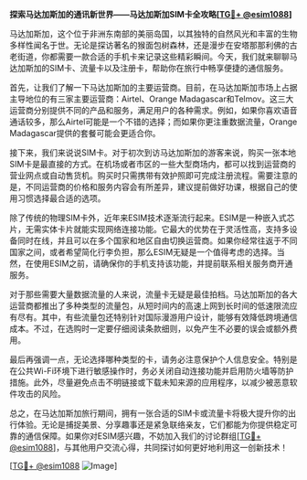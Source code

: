 **探索马达加斯加的通讯新世界——马达加斯加SIM卡全攻略[[TG💪+ @esim1088](https://t.me/s/esim1088)]**

马达加斯加，这个位于非洲东南部的美丽岛国，以其独特的自然风光和丰富的生物多样性闻名于世。无论是探访著名的猴面包树森林，还是漫步在安塔那那利佛的古老街道，你都需要一款合适的手机卡来记录这些精彩瞬间。今天，我们就来聊聊马达加斯加的SIM卡、流量卡以及注册卡，帮助你在旅行中畅享便捷的通信服务。

首先，让我们了解一下马达加斯加的主要运营商。目前，在马达加斯加市场上占据主导地位的有三家主要运营商：Airtel、Orange Madagascar和Telmov。这三大运营商分别提供不同的产品和服务，满足用户的各种需求。例如，如果你喜欢语音通话较多，那么Airtel可能是一个不错的选择；而如果你更注重数据流量，Orange Madagascar提供的套餐可能会更适合你。

接下来，我们来说说SIM卡。对于初次到访马达加斯加的游客来说，购买一张本地SIM卡是最直接的方式。在机场或者市区的一些大型商场内，都可以找到运营商的营业网点或自动售货机。购买时只需携带有效护照即可完成注册流程。需要注意的是，不同运营商的价格和服务内容会有所差异，建议提前做好功课，根据自己的使用习惯选择最合适的选项。

除了传统的物理SIM卡外，近年来ESIM技术逐渐流行起来。ESIM是一种嵌入式芯片，无需实体卡片就能实现网络连接功能。它最大的优势在于灵活性高，支持多设备同时在线，并且可以在多个国家和地区自由切换运营商。如果你经常往返于不同国家之间，或者希望简化行李负担，那么ESIM无疑是一个值得考虑的选择。当然，在使用ESIM之前，请确保你的手机支持该功能，并提前联系相关服务商开通服务。

对于那些需要大量数据流量的人来说，流量卡无疑是最佳拍档。马达加斯加的各大运营商都推出了多种类型的流量包，从短时间内的高速上网到长时间的低速限流应有尽有。其中，有些流量包还特别针对国际漫游用户设计，能够有效降低跨境通信成本。不过，在选购时一定要仔细阅读条款细则，以免产生不必要的误会或额外费用。

最后再强调一点，无论选择哪种类型的卡，请务必注意保护个人信息安全。特别是在公共Wi-Fi环境下进行敏感操作时，务必关闭自动连接功能并启用防火墙等防护措施。此外，尽量避免点击不明链接或下载未知来源的应用程序，以减少被恶意软件攻击的风险。

总之，在马达加斯加旅行期间，拥有一张合适的SIM卡或流量卡将极大提升你的出行体验。无论是捕捉美景、分享趣事还是紧急联络亲友，它们都能为你提供稳定可靠的通信保障。如果你对ESIM感兴趣，不妨加入我们的讨论群组[[TG💪+ @esim1088](https://t.me/s/esim1088)]，与其他用户交流心得，共同探讨如何更好地利用这一创新技术！

[[TG💪+ @esim1088](https://t.me/s/esim1088) ![Image](https://i.postimg.cc/4NQfJmqS/Snipaste-2025-05-13-00-14-12.png)]